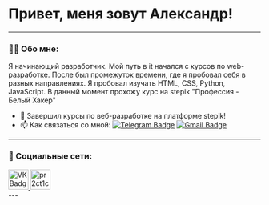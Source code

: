
# Привет, меня зовут Александр!

---

### :man_technologist: Обо мне:

Я начинающий разработчик. Мой путь в it начался с курсов по web-разработке. После был промежуток времени, где я пробовал себя в разных направлениях. Я пробовал изучать HTML, CSS, Python, JavaScript. В данный момент прохожу курс на stepik "Профессия - Белый Хакер"

- :seedling: Завершил курсы по веб-разработке на платформе stepik!
- :mailbox: Как связаться со мной: [![Telegram Badge](https://img.shields.io/badge/-aleksandrtsapanov-blue?style=flat&logo=Telegram&logoColor=white)](https://t.me/pr2ct1c) [![Gmail Badge](https://img.shields.io/badge/-Gmail-red?style=flat&logo=Gmail&logoColor=white)](mailto:aleksandrtsapanov76@gmail.com)

---

### 🤝 Социальные сети:

  <div id="badges">
    <a href="https://vk.com/id383965002" target="_blank">
      <img src="https://cdn-icons-png.flaticon.com/512/145/145813.png" width="40" height="40" alt="VK Badge"/>
    </a>
    <a href="https://discord.gg/pr2ct1c" target="blank">
      <img src="https://raw.githubusercontent.com/rahuldkjain/github-profile-readme-generator/master/src/images/icons/Social/discord.svg" alt="pr2ct1c" height="40" width="40"/>
    </a>
</div>
---
